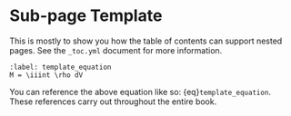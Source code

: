 # Sub-page Template

This is mostly to show you how the table of contents can support nested pages. See the `_toc.yml` document for more information.

```{math}
:label: template_equation
M = \iiint \rho dV
```

You can reference the above equation like so: {eq}`template_equation`. These references carry out throughout the entire book.
